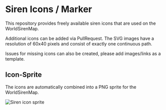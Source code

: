# Siren Icons / Marker

This repository provides freely available siren icons that are used on the WorldSirenMap.

Additional icons can be added via PullRequest. The SVG images have a resolution of 60x40 pixels and consist of exactly one continuous path.

Issues for missing icons can also be created, please add images/links as a template.

## Icon-Sprite

The icons are automatically combined into a PNG sprite for the WorldSirenMap.

![Siren icon sprite](https://api.worldsirenmap.net/map/sprite/default-siren-marker.png)
